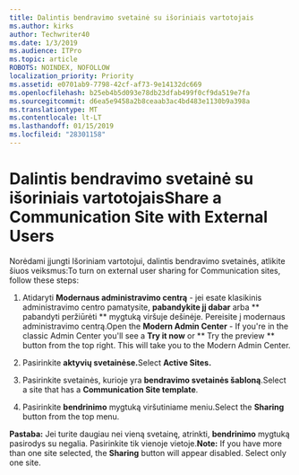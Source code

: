 ```yaml
---
title: Dalintis bendravimo svetainė su išoriniais vartotojais
ms.author: kirks
author: Techwriter40
ms.date: 1/3/2019
ms.audience: ITPro
ms.topic: article
ROBOTS: NOINDEX, NOFOLLOW
localization_priority: Priority
ms.assetid: e0701ab9-7798-42cf-af73-9e14132dc669
ms.openlocfilehash: b25eb4b5d093e78db23dfab499f0cf9da519e7fa
ms.sourcegitcommit: d6ea5e9458a2b8ceaab3ac4bd483e1130b9a398a
ms.translationtype: MT
ms.contentlocale: lt-LT
ms.lasthandoff: 01/15/2019
ms.locfileid: "28301158"
---
```

# <a name="share-a-communication-site-with-external-users"></a><span data-ttu-id="22004-102">Dalintis bendravimo svetainė su išoriniais vartotojais</span><span class="sxs-lookup"><span data-stu-id="22004-102">Share a Communication Site with External Users</span></span>

<span data-ttu-id="22004-103">Norėdami įjungti Išoriniam vartotojui, dalintis bendravimo svetainės, atlikite šiuos veiksmus:</span><span class="sxs-lookup"><span data-stu-id="22004-103">To turn on external user sharing for Communication sites, follow these steps:</span></span> 
  
1. <span data-ttu-id="22004-p101">Atidaryti **Modernaus administravimo centrą** - jei esate klasikinis administravimo centro pamatysite, **pabandykite jį dabar** arba \*\* pabandyti peržiūrėti \*\* mygtuką viršuje dešinėje. Pereisite į modernaus administravimo centrą.</span><span class="sxs-lookup"><span data-stu-id="22004-p101">Open the **Modern Admin Center** - If you're in the classic Admin Center you'll see a **Try it now** or \*\* Try the preview \*\* button from the top right. This will take you to the Modern Admin Center.</span></span> 
  
2. <span data-ttu-id="22004-106">Pasirinkite **aktyvių svetainėse.**</span><span class="sxs-lookup"><span data-stu-id="22004-106">Select **Active Sites.**</span></span>
  
3. <span data-ttu-id="22004-107">Pasirinkite svetainės, kurioje yra **bendravimo svetainės šabloną**.</span><span class="sxs-lookup"><span data-stu-id="22004-107">Select a site that has a **Communication Site template**.</span></span> 
  
4. <span data-ttu-id="22004-108">Pasirinkite **bendrinimo** mygtuką viršutiniame meniu.</span><span class="sxs-lookup"><span data-stu-id="22004-108">Select the **Sharing** button from the top menu.</span></span> 
  
 <span data-ttu-id="22004-p102">**Pastaba:** Jei turite daugiau nei vieną svetainę, atrinkti, **bendrinimo** mygtuką pasirodys su negalia. Pasirinkite tik vienoje vietoje.</span><span class="sxs-lookup"><span data-stu-id="22004-p102">**Note:** If you have more than one site selected, the **Sharing** button will appear disabled. Select only one site.</span></span> 
  

